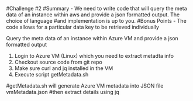 #Challenge #2
#Summary - We need to write code that will query the meta data of an instance within aws and provide a json formatted output. The choice of language #and implementation is up to you.
#Bonus Points - The code allows for a particular data key to be retrieved individually

Query the meta data of an instance within Azure VM and provide a json formatted output

1. Login to Azure VM (Linux) which you need to extract metadta info
2. Checkout source code from git repo
3. Make sure curl and jq installed in the VM
3. Execute script getMetadata.sh 

#getMetadata.sh will generate Azure VM metadata into JSON file vmMetadata.json 
#then extract details using jq


